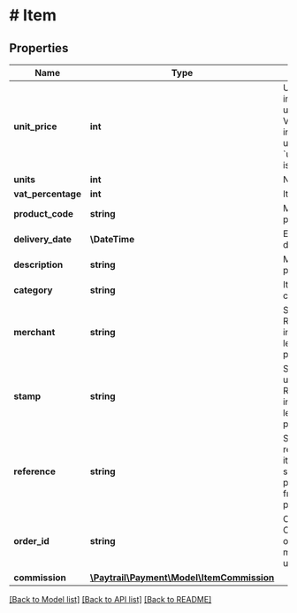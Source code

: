 # # Item

## Properties

Name | Type | Description | Notes
------------ | ------------- | ------------- | -------------
**unit_price** | **int** | Unit price of an item in currency minor unit, eg. EUR cents. VAT should be included in amount unless &#x60;usePricesWithoutVat&#x60; is set to true. |
**units** | **int** | Number of units |
**vat_percentage** | **int** | Item VAT percentage |
**product_code** | **string** | Merchant specific product code |
**delivery_date** | **\DateTime** | Estimated delivery date | [optional]
**description** | **string** | Merchant specific product description | [optional]
**category** | **string** | Item product category | [optional]
**merchant** | **string** | Submerchant ID. Required for shop-in-shop payments, leave out from normal payments. | [optional]
**stamp** | **string** | Submerchant specific unique stamp. Required for shop-in-shop payments, leave out from normal payments. | [optional]
**reference** | **string** | Submerchant reference for the item. Required for shop-in-shop payments, leave out from normal payments. | [optional]
**order_id** | **string** | Order ID. Used for eg. Collector payments order ID. If not given, merchant reference is used instead. | [optional]
**commission** | [**\Paytrail\Payment\Model\ItemCommission**](ItemCommission.md) |  | [optional]

[[Back to Model list]](../../README.md#models) [[Back to API list]](../../README.md#endpoints) [[Back to README]](../../README.md)
